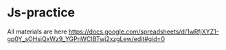 # Js-practice
All materials are here https://docs.google.com/spreadsheets/d/1wRfjXYZ1-gp0Y_sOHsiQxWz9_YGPnWCIBTwj2xzgLew/edit#gid=0